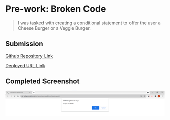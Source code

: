 # Pre-work: Broken Code

> I was tasked with creating a conditional statement to offer the user a Cheese Burger or a Veggie Burger. 

## Submission

[Github Repository Link](https://github.com/Seifenan/p5-practice-conditional-statements) 

[Deployed URL Link](https://seifenan.github.io/p5-practice-conditional-statements/) 

## Completed Screenshot

<img src="assets\images\Screenshot.png">